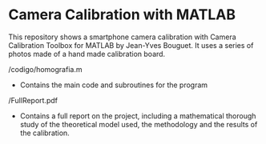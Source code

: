# Camera Calibration with MATLAB

This repository shows a smartphone camera calibration with Camera Calibration Toolbox for MATLAB by Jean-Yves Bouguet. It uses a series of photos made of a hand made calibration board.

/codigo/homografia.m
  - Contains the main code and subroutines for the program

/FullReport.pdf
  - Contains a full report on the project, including a mathematical thorough study of the theoretical model used, the methodology and the results of the calibration.
